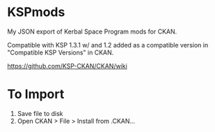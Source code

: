 # KSPmods
My JSON export of Kerbal Space Program mods for CKAN.

Compatible with KSP 1.3.1 w/ and 1.2 added as a compatible version in "Compatible KSP Versions" in CKAN.

https://github.com/KSP-CKAN/CKAN/wiki

# To Import
1. Save file to disk 
2. Open CKAN > File > Install from .CKAN...
